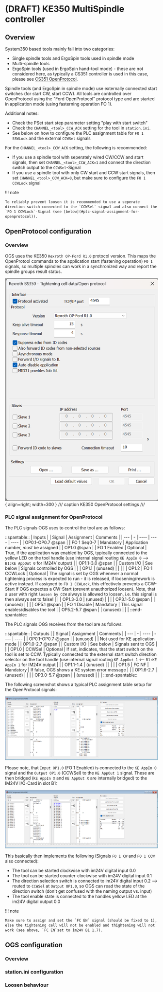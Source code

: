 

# (DRAFT) KE350 MultiSpindle controller


## Overview

System350 based tools mainly fall into two categories:

- Single spindle tools and ErgoSpin tools used in spindle mode
- Multi-spindle tools
- ErgoSpin tools (used in ErgoSpin hand-tool mode) - these are not considered here, as typically a CS351 controller is used in this case, please see [CS351 OpenProtocol](sys350-cs351.md).

Spindle tools (and ErgoSpin in spindle mode) use externally connected start switches (for start CW, start CCW). All tools are controlled over OpenProtocol using the "Ford OpenProtocol" protocol type and are started in application mode (using fasterning operation FO 1).

Additional notes:

- Check the PSet start step parameter setting "play with start switch"
- Check the `CHANNEL_<tool>_CCW_ACK` setting for the tool in `station.ini`.
- See below on how to configure the PLC assignment table for `FO 1 SSWLock` and the external `CCWSel` signals

For the `CHANNEL_<tool>_CCW_ACK` setting, the following is recommended:

- If you use a spindle tool with seperately wired CW/CCW and start signals, then set `CHANNEL_<tool>_CCW_ACK=1` and connect the direction switch output to the `CCWSel`-Signal
- If you use a spindle tool with only CW start and CCW start signals, then set `CHANNEL_<tool>_CCW_ACK=0`, but make sure to configure the `FO 1 CCWLock` signal

!!! note

    To reliably prevent loosen it is recommended to use a seperate direction switch connected to the `CCWSel` signal and also connect the `FO 1 CCWLock`-Signal (see [below](#plc-signal-assignment-for-openprotocol)).

## OpenProtocol configuration

### Overview

OGS uses the KE350 `Rexroth OP-Ford R1.0` protocol version. This maps the
OpenProtool commands to the application start (fastening operation) `FO 1` signals, so multiple spindles can work in a synchronized way and report the spindle groups result status. 

![KE350 OpenProtocol settings](resources/ke350-openprotocol-settings.png){ align=right; width=300 }
/// caption
KE350 OpenProtocol settings
///

### PLC signal assignment for OpenProtocol

The PLC signals OGS uses to control the tool are as follows:

::spantable::
| Inputs            |   | Signal        | Assignment | Comments |
| ---               | - | ----          | ----      | ---- |
| OP0.1-OP0.7 @span |   | FO 1 Seq0-7   | Mandatory | Application number, *must* be assigned |
| OP1.0 @span       |   | FO 1 Enabled  | Optional  | True, if the application was enabled by OGS, typically connected to the yellow LED on the tool handle (use internal signal routing `KE AppIn 0` --> `B1:KE AppOut 0` for IM24V output) |
| OP1.1-3.0 @span   |   | Custom I/O    | See below | Signals controlled by OGS | 
|       | OP1.1         | (unused)      |           | | 
|       | OP1.2         | FO 1 CCWLock  | Optional  | The signal is set by OGS whenever a normal tightening process is expected to run - it is released, if loosening/rework is active instead. If assigned to `FO 1 CCWLock`, this effectively prevents a CCW-Start if OGS expectes a CW-Start (prevent unauthorized loosen). Note, that a user with right `lossen by CCW` always is allowed to loosen, i.e. this signal is then always set to false! |
|       | OP1.3-3.0     | (unused)      |           | | 
| OP3.1-5.0 @span   |   | (unused)      | | | 
| OP5.1 @span       |   | FO 1 Disable  | Mandatory | This signal enables/disables the tool | 
| OP5.2-5.7 @span   |   | (unused)      | | | 
::end-spantable::

The PLC signals OGS receives from the tool are as follows:

::spantable::
| Outputs           |   | Signal        | Assignment | Comments |
| ---               | - | ----          | ----      | ---- |
| OP0.1-OP0.7 @span |   | (unused)      |           | Not used for KE application mode |
| OP1.0-2.7 @span   |   | Custom I/O    | See below | Signals sent to OGS | 
|       | OP1.0         | CCWSel        | Optional  | If set, indicates, that the start switch on the tool is set to CCW. Typically connected to the external start switch direction selector on the tool handle (use internal signal routing `KE AppOut 1` <-- `B1:KE AppIn 1` for IM24V output |
|       | OP1.1-1.4     | (unused)      | | |
|       | OP1.5         | FC NF         | Mandatory | If false, OGS shows a KE system error message |
|       | OP1.6-2.7     | (unused)      | | |
| OP3.0-5.7 @span   |   | (unused)      | | | 
::end-spantable::

The following screenshot shows a typical PLC assignment table setup for the OpenProtocol signals:

![PLC assignment table OpenProtocol](resources/ke350-plc-table-op.png)

Please note, that `Input OP1.0` (FO 1 Enabled) is connected to the `KE AppIn 0` signal and the `Output OP1.0` (CCWSel) to the `KE AppOut 1` signal. These are then bridged (`KE AppIn X` and `KE AppOut X` are internally bridged) to the IM24V I/O-Card in slot B1:

![alt text](resources/ke350-plc-table-im24v.png)

This basically then implements the following (Signals `FO 1 CW` and `FO 1 CCW` also connected):

- The tool can be started clockwise with im24V digital input 0.0
- The tool can be started counter-clockwise with im24V digital input 0.1
- The direction selection switch is connected to im24V digital input 0.2 --> routed to `CCWSel` at `Output OP1.0`, so OGS can read the state of the direction switch (don't get confused with the naming output vs. input)
- The tool enable state is connected to the handles yellow LED at the im24V digital output 0.0

!!! note

    Make sure to assign and set the `FC EN` signal (should be fixed to 1), else the tightening cell will not be enabled and thightening will not work (see above, `FC EN`set to im24V B1 1.7).


## OGS configuration

### Overview

### station.ini configuration

### Loosen behaviour




